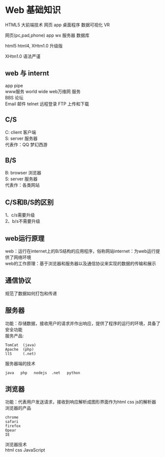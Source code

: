 # Web 基础知识

HTML5 大前端技术 网页  app  桌面程序  数据可视化  VR

网页(pc,pad,phone) app wx  服务器 数据库 

html5 html4, XHtm1.0 升级版

XHtm1.0  语法严谨

## web 与  internt

app  pipe  <br>
www服务  world wide web万维网 服务<br>
BBS  论坛<br>
Email 邮件  telnet 远程登录  FTP 上传和下载


## C/S
C: client 客户端<br>
S: server 服务器<br>
代表作：QQ  梦幻西游

## B/S
B: browser 浏览器<br>
S: server  服务器<br>
代表作：各类网站

## C/S和B/S的区别
1、c/s需要升级<br>
2、b/s不需要升级

## web运行原理
web：运行在internet上的B/S结构的应用程序，俗称网站internet：为web运行提供了网络环境<br>
web的工作原理：基于浏览器和服务器以及通信协议来实现的数据的传输和展示

## 通信协议
规范了数据如何打包和传递

## 服务器
功能：存储数据，接收用户的请求并作出响应，提供了程序的运行的环境，具备了安全功能<br>
服务产品: 
```
TomCat  (java)
Apache  (php)
llS     (.net)
```

服务器端的技术
```
java   php   nodejs  .net   python
```

## 浏览器
功能：代表用户发送请求，接收到响应解析成图形界面作为html css js的解析器
浏览器的产品
```    
chrome
safari
firefox
Opear
IE
```
浏览器技术<br>
html  css  JavaScript
